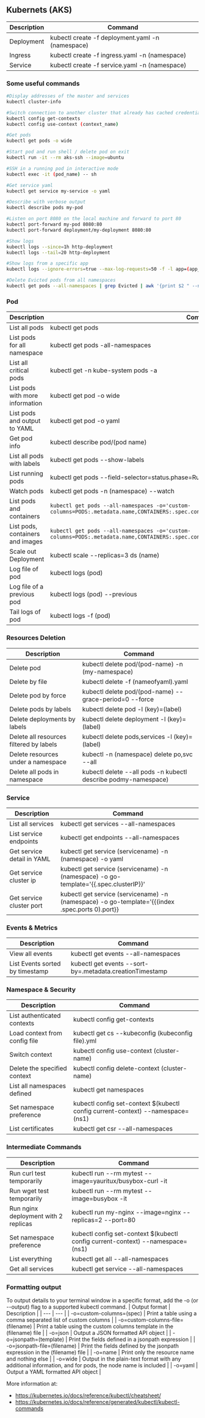 ## Kubernets (AKS)

| Description | Command                                          |
| ----------- | ------------------------------------------------ |
| Deployment  | kubectl create -f deployment.yaml -n (namespace) |
| Ingress     | kubectl create -f ingress.yaml -n (namespace)    |
| Service     | kubectl create -f service.yaml -n (namespace)    |

### Some useful commands

```bash
#Display addresses of the master and services
kubectl cluster-info

#Switch connection to another cluster that already has cached credentials
kubectl config get-contexts
kubectl config use-context (context_name)

#Get pods
kubectl get pods -o wide

#Start pod and run shell / delete pod on exit
kubectl run -it --rm aks-ssh --image=ubuntu

#SSH in a running pod in interactive mode
kubectl exec -it (pod_name) -- sh

#Get service yaml
kubectl get service my-service -o yaml

#Describe with verbose output
kubectl describe pods my-pod

#Listen on port 8080 on the local machine and forward to port 80
kubectl port-forward my-pod 8080:80
kubectl port-forward deployment/my-deployment 8080:80

#Show logs
kubectl logs --since=1h http-deployment
kubectl logs --tail=20 http-deployment

#Show logs from a specific app
kubectl logs --ignore-errors=true --max-log-requests=50 -f -l app=(app_name)

#Delete Evicted pods from all namespaces
kubectl get pods --all-namespaces | grep Evicted | awk '{print $2 " --namespace=" $1}' | xargs -n 2 -d '\n' bash -c 'kubectl delete pod $0 $1'
```

### Pod

| Description                      | Command                                                                                                                                          |
| -------------------------------- | ------------------------------------------------------------------------------------------------------------------------------------------------ |
| List all pods                    | kubectl get pods                                                                                                                                 |
| List pods for all namespace      | kubectl get pods -all-namespaces                                                                                                                 |
| List all critical pods           | kubectl get -n kube-system pods -a                                                                                                               |
| List pods with more information  | kubectl get pod -o wide                                                                                                                          |
| List pods and output to YAML     | kubectl get pod -o yaml                                                                                                                          |
| Get pod info                     | kubectl describe pod/(pod name)                                                                                                                  |
| List all pods with labels        | kubectl get pods --show-labels                                                                                                                   |
| List running pods                | kubectl get pods --field-selector=status.phase=Running --all-namespaces                                                                          |
| Watch pods                       | kubectl get pods -n (namespace) --watch                                                                                                          |
| List pods and containers         | `kubectl get pods --all-namespaces -o='custom-columns=PODS:.metadata.name,CONTAINERS:.spec.containers[*].name'`                                  |
| List pods, containers and images | `kubectl get pods --all-namespaces -o='custom-columns=PODS:.metadata.name,CONTAINERS:.spec.containers[*].name,Images:.spec.containers[*].image'` |
| Scale out Deployment             | kubectl scale --replicas=3 ds (name)                                                                                                             |
| Log file of pod                  | kubectl logs (pod)                                                                                                                               |
| Log file of a previous pod       | kubectl logs (pod) --previous                                                                                                                    |
| Tail logs of pod                 | kubectl logs -f (pod)                                                                                                                            |

### Resources Deletion

| Description                             | Command                                                        |
| --------------------------------------- | -------------------------------------------------------------- |
| Delete pod                              | kubectl delete pod/(pod-name) -n (my-namespace)                |
| Delete by file                          | kubectl delete -f (nameofyaml).yaml                            |
| Delete pod by force                     | kubectl delete pod/(pod-name) --grace-period=0 --force         |
| Delete pods by labels                   | kubectl delete pod -l (key)=(label)                            |
| Delete deployments by labels            | kubectl delete deployment -l (key)=(label)                     |
| Delete all resources filtered by labels | kubectl delete pods,services -l (key)=(label)                  |
| Delete resources under a namespace      | kubectl -n (namespace) delete po,svc --all                     |
| Delete all pods in namespace            | kubectl delete --all pods -n kubectl describe podmy-namespace) |

### Service

| Description                | Command                                                                                         |
| -------------------------- | ----------------------------------------------------------------------------------------------- |
| List all services          | kubectl get services --all-namespaces                                                           |
| List service endpoints     | kubectl get endpoints --all-namespaces                                                          |
| Get service detail in YAML | kubectl get service (servicename) -n (namespace) -o yaml                                        |
| Get service cluster ip     | kubectl get service (servicename) -n (namespace) -o go-template='{{.spec.clusterIP}}'           |
| Get service cluster port   | kubectl get service (servicename) -n (namespace) -o go-template='{{(index .spec.ports 0).port}} |

### Events & Metrics

| Description                     | Command                                                  |
| ------------------------------- | -------------------------------------------------------- |
| View all events                 | kubectl get events --all-namespaces                      |
| List Events sorted by timestamp | kubectl get events --sort-by=.metadata.creationTimestamp |

### Namespace & Security

| Description                   | Command                                                                        |
| ----------------------------- | ------------------------------------------------------------------------------ |
| List authenticated contexts   | kubectl config get-contexts                                                    |
| Load context from config file | kubectl get cs --kubeconfig (kubeconfig file).yml                              |
| Switch context                | kubectl config use-context (cluster-name)                                      |
| Delete the specified context  | kubectl config delete-context (cluster-name)                                   |
| List all namespaces defined   | kubectl get namespaces                                                         |
| Set namespace preference      | kubectl config set-context $(kubectl config current-context) --namespace=(ns1) |
| List certificates             | kubectl get csr --all-namespaces                                               |

### Intermediate Commands

| Description                          | Command                                                                        |
| ------------------------------------ | ------------------------------------------------------------------------------ |
| Run curl test temporarily            | kubectl run --rm mytest --image=yauritux/busybox-curl -it                      |
| Run wget test temporarily            | kubectl run --rm mytest --image=busybox -it                                    |
| Run nginx deployment with 2 replicas | kubectl run my-nginx --image=nginx --replicas=2 --port=80                      |
| Set namespace preference             | kubectl config set-context $(kubectl config current-context) --namespace=(ns1) |
| List everything                      | kubectl get all --all-namespaces                                               |
| Get all services                     | kubectl get service --all-namespaces                                           |

### Formatting output

To output details to your terminal window in a specific format, add the -o (or --output) flag to a supported kubectl command.
| Output format | Description |
| --- | --- |
| -o=custom-columns=(spec) | Print a table using a comma separated list of custom columns |
| -o=custom-columns-file=(filename) | Print a table using the custom columns template in the (filename) file |
| -o=json | Output a JSON formatted API object |
| -o=jsonpath=(template) | Print the fields defined in a jsonpath expression |
| -o=jsonpath-file=(filename) | Print the fields defined by the jsonpath expression in the (filename) file |
| -o=name | Print only the resource name and nothing else |
| -o=wide | Output in the plain-text format with any additional information, and for pods, the node name is included |
| -o=yaml | Output a YAML formatted API object |

More information at:

* <https://kubernetes.io/docs/reference/kubectl/cheatsheet/>
* <https://kubernetes.io/docs/reference/generated/kubectl/kubectl-commands>
